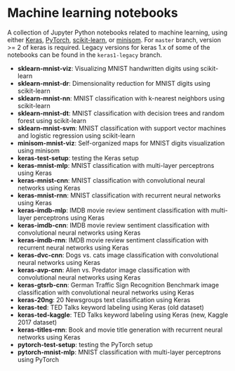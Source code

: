 # Machine learning notebooks

A collection of Jupyter Python notebooks related to machine learning, using either [Keras](https://keras.io/), [PyTorch](http://pytorch.org/), [scikit-learn](http://scikit-learn.org/stable/), or [minisom](https://github.com/JustGlowing/minisom).  For `master` branch, version >= 2 of keras is required. Legacy versions for keras 1.x of some of the notebooks can be found in the `keras1-legacy` branch. 

* **sklearn-mnist-viz**: Visualizing MNIST handwritten digits using scikit-learn
* **sklearn-mnist-dr**: Dimensionality reduction for MNIST digits using scikit-learn
* **sklearn-mnist-nn**: MNIST classification with k-nearest neighbors using scikit-learn
* **sklearn-mnist-dt**: MNIST classification with decision trees and random forest using scikit-learn
* **sklearn-mnist-svm**: MNIST classification with support vector machines and logistic regression using scikit-learn
* **minisom-mnist-viz**: Self-organized maps for MNIST digits visualization using minisom
* **keras-test-setup**: testing the Keras setup
* **keras-mnist-mlp**: MNIST classification with multi-layer perceptrons using Keras
* **keras-mnist-cnn**: MNIST classification with convolutional neural networks using Keras
* **keras-mnist-rnn**: MNIST classification with recurrent neural networks using Keras
* **keras-imdb-mlp**: IMDB movie review sentiment classification with multi-layer perceptrons using Keras
* **keras-imdb-cnn**: IMDB movie review sentiment classification with convolutional neural networks using Keras
* **keras-imdb-rnn**: IMDB movie review sentiment classification with recurrent neural networks using Keras
* **keras-dvc-cnn**: Dogs vs. cats image classification with convolutional neural networks using Keras
* **keras-avp-cnn**: Alien vs. Predator image classification with convolutional neural networks using Keras
* **keras-gtsrb-cnn**: German Traffic Sign Recognition Benchmark image classification with convolutional neural networks using Keras
* **keras-20ng**: 20 Newsgroups text classification using Keras
* **keras-ted**: TED Talks keyword labeling using Keras (old dataset) 
* **keras-ted-kaggle**: TED Talks keyword labeling using Keras (new, Kaggle 2017 dataset)
* **keras-titles-rnn**: Book and movie title generation with recurrent neural networks using Keras 
* **pytorch-test-setup**: testing the PyTorch setup
* **pytorch-mnist-mlp**: MNIST classification with multi-layer perceptrons using PyTorch
